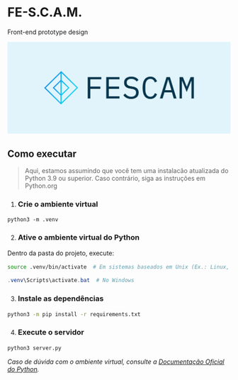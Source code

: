 # FE-S.C.A.M.

Front-end prototype design

![](FESCAM-logo/cover.png)


## Como executar

> Aqui, estamos assumindo que você tem uma instalacão atualizada do Python 3.9 ou superior. Caso contrário, siga as instruções em Python.org 

1. ### Crie o ambiente virtual
```
python3 -m .venv
```

2. ### Ative o ambiente virtual do Python
Dentro da pasta do projeto, execute:

```bash
source .venv/bin/activate  # Em sistemas baseados em Unix (Ex.: Linux, Mac, *BSD)
```
```powershell
.venv\Scripts\activate.bat  # No Windows
```

3. ### Instale as dependências
```bash
python3 -m pip install -r requirements.txt
```

4. ### Execute o servidor
```bash
python3 server.py
```



_Caso de dúvida com o ambiente virtual, consulte a [Documentação Oficial do Python](https://docs.python.org/3/tutorial/venv.html)._